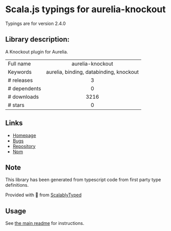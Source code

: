 
# Scala.js typings for aurelia-knockout

Typings are for version 2.4.0

## Library description:
A Knockout plugin for Aurelia.

|                    |                 |
| ------------------ | :-------------: |
| Full name          | aurelia-knockout |
| Keywords           | aurelia, binding, databinding, knockout |
| # releases         | 3 |
| # dependents       | 0 |
| # downloads        | 3216 |
| # stars            | 0 |

## Links
- [Homepage](https://github.com/aurelia-contrib/aurelia-knockout)
- [Bugs](https://github.com/aurelia-contrib/aurelia-knockout/issues)
- [Repository](https://github.com/aurelia-contrib/aurelia-knockout)
- [Npm](https://www.npmjs.com/package/aurelia-knockout)
    


## Note
This library has been generated from typescript code from first party type definitions.

Provided with :purple_heart: from [ScalablyTyped](https://github.com/oyvindberg/ScalablyTyped)

## Usage
See [the main readme](../../readme.md) for instructions.


